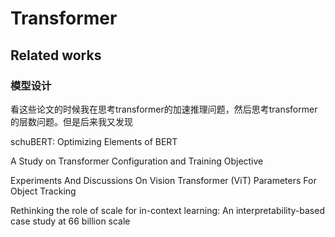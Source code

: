 # Transformer



## Related works


### 模型设计

看这些论文的时候我在思考transformer的加速推理问题，然后思考transformer的层数问题。但是后来我又发现

schuBERT: Optimizing Elements of BERT

A Study on Transformer Configuration and Training Objective

Experiments And Discussions On Vision Transformer (ViT) Parameters For Object Tracking

Rethinking the role of scale for in-context learning: An interpretability-based case study at 66 billion scale














